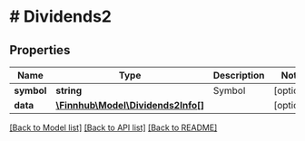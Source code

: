 # # Dividends2

## Properties

Name | Type | Description | Notes
------------ | ------------- | ------------- | -------------
**symbol** | **string** | Symbol | [optional]
**data** | [**\Finnhub\Model\Dividends2Info[]**](Dividends2Info.md) |  | [optional]

[[Back to Model list]](../../README.md#models) [[Back to API list]](../../README.md#endpoints) [[Back to README]](../../README.md)
